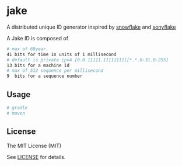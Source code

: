 # jake
A distributed unique ID generator inspired by [snowflake](https://blog.twitter.com/2010/announcing-snowflake) and [sonyflake](https://github.com/sony/sonyflake)

A Jake ID is composed of
```sh
# max of 68year.
41 bits for time in units of 1 millisecond
# default is private ipv4 [0.0.11111.11111111][*.*.0-31.0-255]
13 bits for a machine id
# max of 512 sequence per millisecond
9  bits for a sequence number
```
## Usage
```sh
# gradle
# maven
```

## License

The MIT License (MIT)

See [LICENSE](https://github.com/funcfoo/jake/blob/master/LICENSE) for details.
